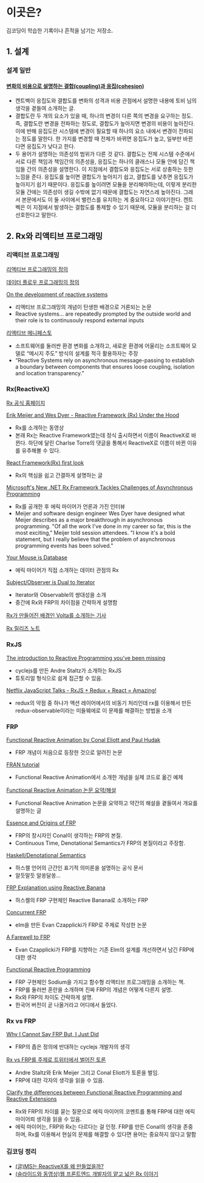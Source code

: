 # 이곳은?

김코딩이 학습한 기록이나 흔적을 남기는 저장소.

## 1. 설계

### 설계 일반 

#### [변화의 비용으로 설명하는 결합(coupling)과 응집(cohesion)](http://toby.epril.com/?p=727)

- 켄트벡이 응집도와 결합도를 변화의 성격과 비용 관점에서 설명한 내용에 토비 님의 생각을 곁들여 소개하는 글.
- 결합도란 두 개의 요소가 있을 때, 하나의 변경이 다른 쪽의 변경을 요구하는 정도. 즉, 결합도란 변경을 전파하는 정도로, 결합도가 높아지면 변경의 비용이 높아진다. 이에 반해 응집도란 시스템에 변경이 필요할 때 하나의 요소 내에서 변경이 전파되는 정도를 말한다. 한 가지를 변경할 때 전체가 바뀌면 응집도가 높고, 일부만 바뀐다면 응집도가 낮다고 한다.
- 두 용어가 설명하는 의존성의 범위가 다른 것 같다. 결합도는 전체 시스템 수준에서 서로 다른 책임과 책임간의 의존성을, 응집도는 하나의 클래스나 모듈 안에 담긴 책임들 간의 의존성을 설명한다. 이 지점에서 결합도와 응집도는 서로 상충하는 듯한 느낌을 준다. 응집도를 높이면 결합도가 높아지기 쉽고, 결합도를 낮추면 응집도가 높아지기 쉽기 때문이다. 응집도를 높이려면 모듈을 분리해야하는데, 이렇게 분리한 모듈 간에는 의존성이 생길 수밖에 없기 때문에 결합도는 자연스레 높아진다. 그래서 본문에서도 이 둘 사이에서 밸런스를 유지하는 게 중요하다고 이야기한다. 켄트벡은 이 지점에서 발생하는 결합도를 통제할 수 있기 때문에, 모듈을 분리하는 걸 더 선호한다고 말한다. 

## 2. Rx와 리액티브 프로그래밍

### 리액티브 프로그래밍

[리액티브 프로그래밍의 정의](https://en.wikipedia.org/wiki/Reactive_programming)

[데이터 플로우 프로그래밍의 정의](https://en.wikipedia.org/wiki/Dataflow_programming)

[On the development of reactive systems](http://dl.acm.org/citation.cfm?id=101990)

- 리액티브 프로그래밍의 개념이 탄생한 배경으로 거론되는 논문
- Reactive systems… are repeatedly prompted by the outside world and their role is to continusouly respond external inputs

[리액티브 메니페스토](http://www.reactivemanifesto.org/)

- 소프트웨어를 둘러싼 환경 변화를 소개하고, 새로운 환경에 어울리는 소프트웨어 모델로 “메시지 주도” 방식의 설계를 적극 활용하자는 주장
- “Reactive Systems rely on asynchronous message-passing to establish a boundary between components that ensures loose coupling, isolation and location transparency.”

### Rx(ReactiveX)

[Rx 공식 홈페이지](http://reactivex.io/intro.html)

[Erik Meijer and Wes Dyer - Reactive Framework (Rx) Under the Hood](https://channel9.msdn.com/Shows/Going+Deep/E2E-Erik-Meijer-and-Wes-Dyer-Reactive-Framework-Rx-Under-the-Hood-1-of-2)

- Rx를 소개하는 동영상
- 본래 Rx는 Reactive Framework였는데 정식 출시하면서 이름이 ReactiveX로 바뀐다. 하단에 달린 Charlse Torre의 댓글을 통해서 ReactiveX로 이름이 바뀐 이유를 유추해볼 수 있다.


[React Framework(Rx) first look](http://www.minddriven.de/index.php/technology/dot-net/reactive-framework-rx-first-look)

- Rx의 핵심을 쉽고 간결하게 설명하는 글

[Microsoft's New .NET Rx Framework Tackles Challenges of Asynchronous Programming](https://campustechnology.com/articles/2009/08/10/microsofts-new-.net-rx-framework-tackles-challenges-of-asynchronous-programming.aspx)

- Rx를 공개한 후 에릭 마이어가 언론과 가진 인터뷰
- Meijer and software design engineer Wes Dyer have designed what Meijer describes as a major breakthrough in asynchronous programming. "Of all the work I've done in my career so far, this is the most exciting," Meijer told session attendees. "I know it's a bold statement, but I really believe that the problem of asynchronous programming events has been solved."

[Your Mouse is Database](http://queue.acm.org/detail.cfm?id=2169076)

- 에릭 마이어가 직접 소개하는 데이터 관점의 Rx

    
[Subject/Observer is Dual to Iterator](http://csl.stanford.edu/~christos/pldi2010.fit/meijer.duality.pdf)

- Iterator와 Observable의 쌍대성을 소개
- 중간에 Rx와 FRP의 차이점을 간략하게 설명함

    
[Rx가 만들어진 배경인 Volta를 소개하는 기사](http://www.zdnet.com/article/microsoft-architect-compares-volta-and-googles-gwt/)

[Rx 릴리즈 노트](https://blogs.msdn.microsoft.com/rxteam/2010/10/28/release-notes/)

### RxJS

[The introduction to Reactive Programming you've been missing](https://gist.github.com/staltz/868e7e9bc2a7b8c1f754)

- cyclejs를 만든 Andre Staltz가 소개하는 RxJS
- 튜토리얼 형식으로 쉽게 접근할 수 있음.

[Netflix JavaScript Talks - RxJS + Redux + React = Amazing!](https://www.youtube.com/watch?v=AslncyG8whg)

- redux의 약점 중 하나가 액션 레이어에서의 비동기 처리인데 rx를 이용해서 만든 redux-observable이라는 미들웨에로 이 문제를 해결하는 방법을 소개

### FRP

[Functional Reactive Animation by Conal Eliott and Paul Hudak](http://conal.net/papers/icfp97/)

- FRP 개념이 처음으로 등장한 것으로 알려진 논문

[FRAN tutorial](http://conal.net/fran/tutorial.htm)

- Functional Reactive Animation에서 소개한 개념을 실제 코드로 옮긴 예제

[Functional Reactive Animation 논문 요약/해설](https://blog.acolyer.org/2015/12/07/fran/)

- Functional Reactive Animation 논문을 요약하고 약간의 해설을 곁들여서 개요를 설명하는 글

[Essence and Origins of FRP](https://github.com/conal/talk-2015-essence-and-origins-of-frp)

- FRP의 창시자인 Conal이 생각하는 FRP의 본질.
- Continuous Time, Denotational Semantics가 FRP의 본질이라고 주장함.
    
[Haskell/Denotational Semantics](https://en.wikibooks.org/wiki/Haskell/Denotational_semantics)

- 하스켈 언어의 근간인 표기적 의미론을 설명하는 공식 문서
- 알듯말듯 알쏭달쏭...
    
[FRP Explanation using Reactive Banana](https://wiki.haskell.org/FRP_explanation_using_reactive-banana)

- 하스켈의 FRP 구현체인 Reactive Banana로 소개하는 FRP
    
[Concurrent FRP](http://elm-lang.org/papers/concurrent-frp.pdf)

- elm을 만든 Evan Czapplicki가 FRP로 주제로 작성한 논문
    
[A Farewell to FRP](http://elm-lang.org/blog/farewell-to-frp)

- Evan Czapplicki가 FRP를 지향하는 기존 Elm의 설계를 개선하면서 남긴 FRP에 대한  생각

[Functional Reactive Programming](https://www.manning.com/books/functional-reactive-programming)

- FRP 구현체인 Sodium을 가지고 함수형 리액티브 프로그래밍을 소개하는 책.
- FRP를 둘러싼 혼란을 소개하며 진짜 FRP의 개념은 어떻게 다른지 설명. 
- Rx와 FRP의 차이도 간략하게 설명.
- 한국어 버전이 곧 나올거라고 어디에서 들었다.

### Rx vs FRP

[Why I Cannot Say FRP But, I Just Did](https://medium.com/@andrestaltz/why-i-cannot-say-frp-but-i-just-did-d5ffaa23973b#.qjt799iso)

- FRP의 좁은 정의에 반대하는 cyclejs 개발자의 생각

[Rx vs FRP를 주제로 트위터에서 벌어진 토론](https://twitter.com/ReactiveX/status/483625917491970048)

- Andre Staltz와 Erik Meijer 그리고 Conal Eliott가 토론을 벌임.
- FRP에 대한 각자의 생각을 읽을 수 있음.    
    
[Clarify the differences between Functional Reactive Programming and Reactive Extensions](https://github.com/ReactiveX/reactivex.github.io/issues/130)

- Rx와 FRP의 차이를 묻는 질문으로 에릭 마이어의 코멘트를 통해 FRP에 대한 에릭 마이어릐 생각을 읽을 수 있음. 
- 에릭 마이어는, FRP와 Rx는 다르다는 걸 인정. FRP를 만든 Conal의 생각을 존중하며, Rx를 이용해서 현실의 문제를 해결할 수 있다면 용어는 중요하지 않다고 말함

### 김코딩 정리
- [(글)MS는 ReactiveX를 왜 만들었을까?](http://huns.me/development/2051)
- [(슬라이드와 동영상)웹 프론트엔드 개발자의 얕고 넓은 Rx 이야기](http://www.slideshare.net/jeokrang/rx-70197043)

